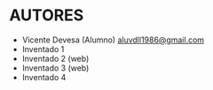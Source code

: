 # AUTORES
* Vicente Devesa (Alumno) aluvdll1986@gmail.com
* Inventado 1
* Inventado 2 (web)
* Inventado 3 (web)
* Inventado 4 
